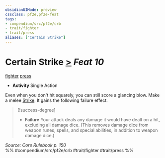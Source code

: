```yaml
---
obsidianUIMode: preview
cssclass: pf2e,pf2e-feat
tags:
- compendium/src/pf2e/crb
- trait/fighter
- trait/press
aliases: ["Certain Strike"]
---
```

# Certain Strike  [>](../../Rules/core-rulebook/chapter-9-playing-the-game.md#Actions "Single Action") *Feat 10*  
[fighter](../../Rules/traits/fighter.md)  [press](../../Rules/traits/press.md)  

- **Activity** Single Action

Even when you don't hit squarely, you can still score a glancing blow. Make a melee [Strike](../../Rules/actions/strike.md). It gains the following failure effect.

> [!success-degree] 
> - **Failure** Your attack deals any damage it would have dealt on a hit, excluding all damage dice. (This removes damage dice from weapon runes, spells, and special abilities, in addition to weapon damage dice.)

*Source: Core Rulebook p. 150*  
%% #compendium/src/pf2e/crb #trait/fighter #trait/press %%
